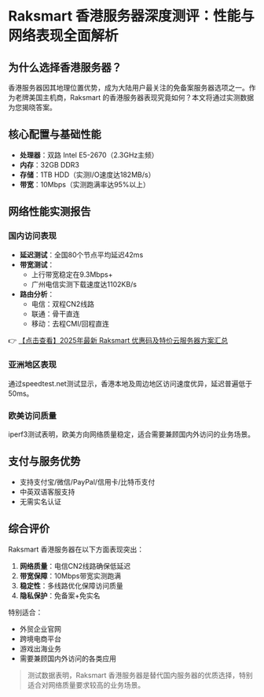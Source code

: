 # Raksmart 香港服务器深度测评：性能与网络表现全面解析

## 为什么选择香港服务器？
香港服务器因其地理位置优势，成为大陆用户最关注的免备案服务器选项之一。作为老牌美国主机商，Raksmart 的香港服务器表现究竟如何？本文将通过实测数据为您揭晓答案。

## 核心配置与基础性能
- **处理器**：双路 Intel E5-2670（2.3GHz主频）
- **内存**：32GB DDR3
- **存储**：1TB HDD（实测I/O速度达182MB/s）
- **带宽**：10Mbps（实测跑满率达95%以上）

## 网络性能实测报告
### 国内访问表现
- **延迟测试**：全国80个节点平均延迟42ms
- **带宽测试**：
  - 上行带宽稳定在9.3Mbps+
  - 广州电信实测下载速度达1102KB/s
- **路由分析**：
  - 电信：双程CN2线路
  - 联通：骨干直连
  - 移动：去程CMI/回程直连

👉 [【点击查看】2025年最新 Raksmart 优惠码及特价云服务器方案汇总](https://bit.ly/raksmart)

### 亚洲地区表现
通过speedtest.net测试显示，香港本地及周边地区访问速度优异，延迟普遍低于50ms。

### 欧美访问质量
iperf3测试表明，欧美方向网络质量稳定，适合需要兼顾国内外访问的业务场景。

## 支付与服务优势
- 支持支付宝/微信/PayPal/信用卡/比特币支付
- 中英双语客服支持
- 无需实名认证

## 综合评价
Raksmart 香港服务器在以下方面表现突出：
1. **网络质量**：电信CN2线路确保低延迟
2. **带宽保障**：10Mbps带宽实测跑满
3. **稳定性**：多线路优化保障访问质量
4. **隐私保护**：免备案+免实名

特别适合：
- 外贸企业官网
- 跨境电商平台
- 游戏出海业务
- 需要兼顾国内外访问的各类应用

> 测试数据表明，Raksmart 香港服务器是替代国内服务器的优质选择，特别适合对网络质量要求较高的业务场景。